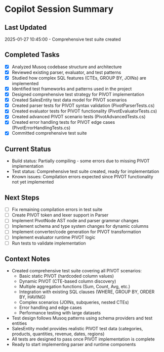 # Copilot Session Summary

## Last Updated
2025-01-27 10:45:00 - Comprehensive test suite created

## Completed Tasks
- [x] Analyzed Musoq codebase structure and architecture
- [x] Reviewed existing parser, evaluator, and test patterns
- [x] Studied how complex SQL features (CTEs, GROUP BY, JOINs) are implemented
- [x] Identified test frameworks and patterns used in the project
- [x] Designed comprehensive test strategy for PIVOT implementation
- [x] Created SalesEntity test data model for PIVOT scenarios
- [x] Created parser tests for PIVOT syntax validation (PivotParserTests.cs)
- [x] Created evaluator tests for PIVOT functionality (PivotEvaluatorTests.cs)
- [x] Created advanced PIVOT scenario tests (PivotAdvancedTests.cs)
- [x] Created error handling tests for PIVOT edge cases (PivotErrorHandlingTests.cs)
- [x] Committed comprehensive test suite

## Current Status
- Build status: Partially compiling - some errors due to missing PIVOT implementation
- Test status: Comprehensive test suite created, ready for implementation
- Known issues: Compilation errors expected since PIVOT functionality not yet implemented

## Next Steps
- [ ] Fix remaining compilation errors in test suite
- [ ] Create PIVOT token and lexer support in Parser
- [ ] Implement PivotNode AST node and parser grammar changes
- [ ] Implement schema and type system changes for dynamic columns
- [ ] Implement converter/code generation for PIVOT transformation
- [ ] Implement evaluator runtime PIVOT logic
- [ ] Run tests to validate implementation

## Context Notes
- Created comprehensive test suite covering all PIVOT scenarios:
  - Basic static PIVOT (hardcoded column values)
  - Dynamic PIVOT (CTE-based column discovery)
  - Multiple aggregation functions (Sum, Count, Avg, etc.)
  - Integration with existing SQL clauses (WHERE, GROUP BY, ORDER BY, HAVING)
  - Complex scenarios (JOINs, subqueries, nested CTEs)
  - Error handling and edge cases
  - Performance testing with large datasets
- Test design follows Musoq patterns using schema providers and test entities
- SalesEntity model provides realistic PIVOT test data (categories, products, quantities, revenue, dates, regions)
- All tests are designed to pass once PIVOT implementation is complete
- Ready to start implementing parser and runtime components
